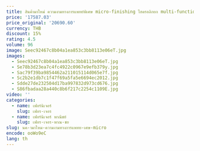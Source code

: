 ```yaml
---
title: สินค้ามาใหม่ ความงามทางการแพทย์พิเศษ micro-finishing ไฮดรอลิกยก multi-function แยกขาสักเย็บปักถักร้อยเก้าอี้สําหรับ bea
price: '17587.03'
price_original: '20690.60'
currency: THB
discount: 15%
rating: 4.5
volume: 96
image: Seec92467c8b04a1ea853c3bb8113e06eT.jpg
images:
  - Seec92467c8b04a1ea853c3bb8113e06eT.jpg
  - Se78b3d23ea7c4fc4922c0967e9efb379y.jpg
  - Sac79f39ba9854462a211015114d065e7f.jpg
  - Sc2b2e1db7c1f47f69a5fa5e6694ec2012.jpg
  - Sdde27de232504d17ba997832d973cd676.jpg
  - S86fbadaa28a440c8b6f217c2254c1109E.jpg
video: ''
categories:
  - name: เฟอร์นิเจอร์
    slug: เฟอร-เจอร
  - name: เฟอร์นิเจอร์ พาณิชย์
    slug: เฟอร-เจอร-พาณ-ชย
slug: นค-ามาใหม-ความงามทางการแพทย-เศษ-micro
encode: ooWo9eC
lang: th
---
```

  